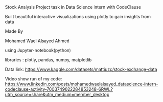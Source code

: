 Stock Analysis Project task in Data Science intern with CodeClause

Built beautiful interactive visualizations using plotly to gain insights from data

Made By 

Mohamed Wael Alsayed Ahmed


using Jupyter-notebook(python)


libraries : plotly, pandas, numpy, matplotlib


Data link: https://www.kaggle.com/datasets/mattiuzc/stock-exchange-data

Video show run of my code: https://www.linkedin.com/posts/mohamedwaelalsayed_datascience-intern-codeclause-activity-7003749022284853248-6RWL?utm_source=share&utm_medium=member_desktop